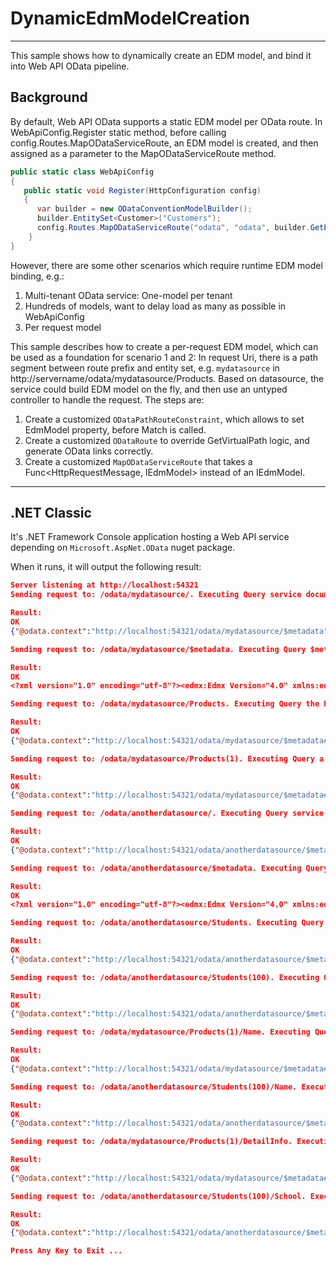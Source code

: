 # DynamicEdmModelCreation
-----------------------

This sample shows how to dynamically create an EDM model, and bind it into Web API OData pipeline.

## Background

By default, Web API OData supports a static EDM model per OData route.
In WebApiConfig.Register static method, before calling config.Routes.MapODataServiceRoute, an EDM model is created, and then assigned as a parameter to the
MapODataServiceRoute method.

```C#
public static class WebApiConfig
{
   public static void Register(HttpConfiguration config)
   {
      var builder = new ODataConventionModelBuilder();
      builder.EntitySet<Customer>("Customers");
      config.Routes.MapODataServiceRoute("odata", "odata", builder.GetEdmModel());
    }
}
```
However, there are some other scenarios which require runtime EDM model binding, e.g.:
1. Multi-tenant OData service: One-model per tenant
2. Hundreds of models, want to delay load as many as possible in WebApiConfig
3. Per request model

This sample describes how to create a per-request EDM model, which can be used as a foundation for scenario 1 and 2:
In request Uri, there is a path segment between route prefix and entity set, e.g. `mydatasource` in 
http://servername/odata/mydatasource/Products. Based on datasource, the service could build EDM model on the fly,
and then use an untyped controller to handle the request.
The steps are:
1. Create a customized `ODataPathRouteConstraint`, which allows to set EdmModel property, before Match is called.
2. Create a customized `ODataRoute` to override GetVirtualPath logic, and generate OData links correctly.
3. Create a customized `MapODataServiceRoute` that takes a Func<HttpRequestMessage, IEdmModel> instead of an IEdmModel.

---

## .NET Classic

It's .NET Framework Console application hosting a Web API service depending on `Microsoft.AspNet.OData` nuget package.

When it runs, it will output the following result:

```json
Server listening at http://localhost:54321
Sending request to: /odata/mydatasource/. Executing Query service document....

Result:
OK
{"@odata.context":"http://localhost:54321/odata/mydatasource/$metadata","value":[{"name":"Products","kind":"EntitySet","url":"Products"},{"name":"DetailInfos","kind":"EntitySet","url":"DetailInfos"}]}

Sending request to: /odata/mydatasource/$metadata. Executing Query $metadata....

Result:
OK
<?xml version="1.0" encoding="utf-8"?><edmx:Edmx Version="4.0" xmlns:edmx="http://docs.oasis-open.org/odata/ns/edmx"><edmx:DataServices><Schema Namespace="ns" xmlns="http://docs.oasis-open.org/odata/ns/edm"><EntityType Name="Product"><Key><PropertyRef Name="ID" /></Key><Property Name="Name" Type="Edm.String" /><Property Name="ID" Type="Edm.Int32" /><NavigationProperty Name="DetailInfo" Type="ns.DetailInfo" Nullable="false" /></EntityType><EntityType Name="DetailInfo"><Key><PropertyRef Name="ID" /></Key><Property Name="ID" Type="Edm.Int32" /><Property Name="Title" Type="Edm.String" /></EntityType><EntityContainer Name="container"><EntitySet Name="Products" EntityType="ns.Product"><NavigationPropertyBinding Path="DetailInfo" Target="DetailInfos" /></EntitySet><EntitySet Name="DetailInfos" EntityType="ns.Product" /></EntityContainer></Schema></edmx:DataServices></edmx:Edmx>

Sending request to: /odata/mydatasource/Products. Executing Query the Products entity set....

Result:
OK
{"@odata.context":"http://localhost:54321/odata/mydatasource/$metadata#Products","value":[{"Name":"abc","ID":1},{"Name":"def","ID":2}]}

Sending request to: /odata/mydatasource/Products(1). Executing Query a Product entry....

Result:
OK
{"@odata.context":"http://localhost:54321/odata/mydatasource/$metadata#Products/$entity","Name":"abc","ID":1}

Sending request to: /odata/anotherdatasource/. Executing Query service document....

Result:
OK
{"@odata.context":"http://localhost:54321/odata/anotherdatasource/$metadata","value":[{"name":"Students","kind":"EntitySet","url":"Students"},{"name":"Schools","kind":"EntitySet","url":"Schools"}]}

Sending request to: /odata/anotherdatasource/$metadata. Executing Query $metadata....

Result:
OK
<?xml version="1.0" encoding="utf-8"?><edmx:Edmx Version="4.0" xmlns:edmx="http://docs.oasis-open.org/odata/ns/edmx"><edmx:DataServices><Schema Namespace="ns" xmlns="http://docs.oasis-open.org/odata/ns/edm"><EntityType Name="Student"><Key><PropertyRef Name="ID" /></Key><Property Name="Name" Type="Edm.String" /><Property Name="ID" Type="Edm.Int32" /><NavigationProperty Name="School" Type="ns.School" Nullable="false" /></EntityType><EntityType Name="School"><Key><PropertyRef Name="ID" /></Key><Property Name="ID" Type="Edm.Int32" /><Property Name="CreatedDay" Type="Edm.DateTimeOffset" /></EntityType><EntityContainer Name="container"><EntitySet Name="Students" EntityType="ns.Student"><NavigationPropertyBinding Path="School" Target="Schools" /></EntitySet><EntitySet Name="Schools" EntityType="ns.Student" /></EntityContainer></Schema></edmx:DataServices></edmx:Edmx>

Sending request to: /odata/anotherdatasource/Students. Executing Query the Students entity set....

Result:
OK
{"@odata.context":"http://localhost:54321/odata/anotherdatasource/$metadata#Students","value":[{"Name":"Foo","ID":100},{"Name":"Bar","ID":101}]}

Sending request to: /odata/anotherdatasource/Students(100). Executing Query a Student entry....

Result:
OK
{"@odata.context":"http://localhost:54321/odata/anotherdatasource/$metadata#Students/$entity","Name":"Foo","ID":100}

Sending request to: /odata/mydatasource/Products(1)/Name. Executing Query the name of Products(1)....

Result:
OK
{"@odata.context":"http://localhost:54321/odata/mydatasource/$metadata#Products(1)/Name","value":"abc"}

Sending request to: /odata/anotherdatasource/Students(100)/Name. Executing Query the name of Students(100)....

Result:
OK
{"@odata.context":"http://localhost:54321/odata/anotherdatasource/$metadata#Students(100)/Name","value":"Foo"}

Sending request to: /odata/mydatasource/Products(1)/DetailInfo. Executing Query the navigation property 'DetailInfo' of Products(1)....

Result:
OK
{"@odata.context":"http://localhost:54321/odata/mydatasource/$metadata#DetailInfos/ns.DetailInfo/$entity","ID":88,"Title":"abc_detailinfo"}

Sending request to: /odata/anotherdatasource/Students(100)/School. Executing Query the navigation proeprty 'School' of Students(100)....

Result:
OK
{"@odata.context":"http://localhost:54321/odata/anotherdatasource/$metadata#Schools/ns.School/$entity","ID":99,"CreatedDay":"2016-01-19T01:02:03Z"}

Press Any Key to Exit ...
```
